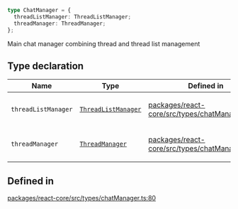 ```ts
type ChatManager = {
  threadListManager: ThreadListManager;
  threadManager: ThreadManager;
};
```

Main chat manager combining thread and thread list management

## Type declaration

<table>
<thead>
<tr>
<th>Name</th>
<th>Type</th>
<th>Defined in</th>
</tr>
</thead>
<tbody>
<tr>
<td>

`threadListManager`

</td>
<td>

[`ThreadListManager`](ThreadListManager.md)

</td>
<td>

[packages/react-core/src/types/chatManager.ts:81](https://github.com/thesysdev/crayonai/blob/c138be830e4251fbc51e4da049a797e65138f6cd/frontend-sdk/packages/react-core/src/types/chatManager.ts#L81)

</td>
</tr>
<tr>
<td>

`threadManager`

</td>
<td>

[`ThreadManager`](ThreadManager.md)

</td>
<td>

[packages/react-core/src/types/chatManager.ts:82](https://github.com/thesysdev/crayonai/blob/c138be830e4251fbc51e4da049a797e65138f6cd/frontend-sdk/packages/react-core/src/types/chatManager.ts#L82)

</td>
</tr>
</tbody>
</table>

## Defined in

[packages/react-core/src/types/chatManager.ts:80](https://github.com/thesysdev/crayonai/blob/c138be830e4251fbc51e4da049a797e65138f6cd/frontend-sdk/packages/react-core/src/types/chatManager.ts#L80)
